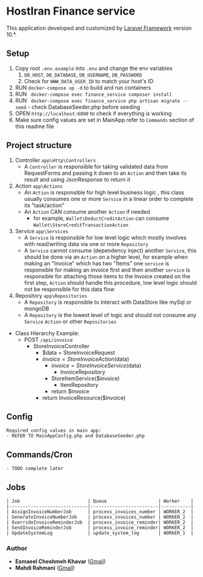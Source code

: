# HostIran Finance service

This application developed and customized by [Laravel Framework](https://laravel.com/)  version 10.*.

## Setup
1. Copy root `.env.example` into `.env` and change the env variables
   1. `DB_HOST`, `DB_DATABASE`, `DB_USERNAME`, `DB_PASSWORD`
   2. Check for `WWW_DATA_USER_ID` to match your host's ID
2. RUN `docker-compose up -d` to build and run containers
3. RUN ` docker-compose exec finance_service composer install`
4. RUN ` docker-compose exec finance_service php artisan migrate --seed` - check DatabaseSeeder.php before seeding
5. OPEN `http://localhost:6090` to check if everything is working
6. Make sure config values are set in MainApp refer to `Commands` section of this readme file


## Project structure
1. Controller `app\Http\Controllers`
   - A `Controller` is responsible for taking validated data from RequestForms and passing it down to an `Action` and then take its result and using JsonResponse to return it
2. Action `app\Actions`
    - An `Action` is responsible for high level business logic , this class usually consumes one or more `Service` in a linear order to complete its "task/action"
    - An `Action` CAN consume another `Action` if needed
      - for example, `Wallet\DeductCreditAction` can consume `Wallet\StoreCreditTransactionAction`
3. Service `app\Services`
   - A `Service` is responsible for low level logic which mostly involves with read/writing data via one or more `Repository`
   - A `Service` cannot consume (dependency inject) another `Service`, this should be done via an `Action` on a higher level, for example when making an "Invoice" which has two "Items" one `service` is responsible for making an invoice first and then another `service` is responsible for attaching those items to the Invoice created on the first step, `Action` should handle this procedure, low level logic should not be responsible for this data flow
4. Repository `app\Repositories`
    - A `Repository` is responsible to interact with DataStore like mySql or mongoDB
    - A `Repository` is the lowest level of logic and should not consume any `Service` `Action` or other `Repositories`
- Class Hierarchy Example:
  - POST `/api/invoice`
    - StoreInvoiceController
      - $data = StoreInvoiceRequest 
      - $invoice = StoreInvoiceAction($data)
        - $invoice = StoreInvoiceService($data)
          - InvoiceRepository
        - StoreItemService($invoice)
          - ItemRepository
        - return $invoice
      - return InvoiceResource($invoice)


## Config
    Required config values in main app:
    - REFER TO MainAppConfig.php and DatabaseSeeder.php
## Commands/Cron
    - TODO complete later
## Jobs
    | Job                         | Queue                   | Worker    |
    |-----------------------------|-------------------------|-----------|
    | AssignInvoiceNumberJob      | process_invoices_number | WORKER_2  |
    | GenerateInvoiceNumberJob    | process_invoices_number | WORKER_2  |
    | OverrideInvoiceReminderJob  | process_invoice_reminder| WORKER_2  |
    | SendInvoiceReminderJob      | process_invoice_reminder| WORKER_2  |
    | UpdateSystemLog             | update_system_log       | WORKER_1  |

### Author
* **Esmaeel Cheshmeh Khavar** ([Gmail](mailto:e.cheshmehkhavar@gmail.com))
* **Mahdi Rahmani** ([Gmail](mailto:rahmanimahdi16@gmail.com))

